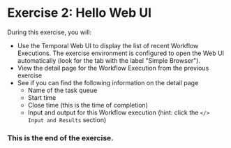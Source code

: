 # Exercise 2: Hello Web UI

During this exercise, you will:

- Use the Temporal Web UI to display the list of recent Workflow Executions. The exercise environment is
  configured to open the Web UI automatically (look for the tab with the label "Simple Browser").
- View the detail page for the Workflow Execution from the previous exercise
- See if you can find the following information on the detail page
  - Name of the task queue
  - Start time
  - Close time (this is the time of completion)
  - Input and output for this Workflow execution (hint: click the `</> Input and Results` section)

### This is the end of the exercise.
